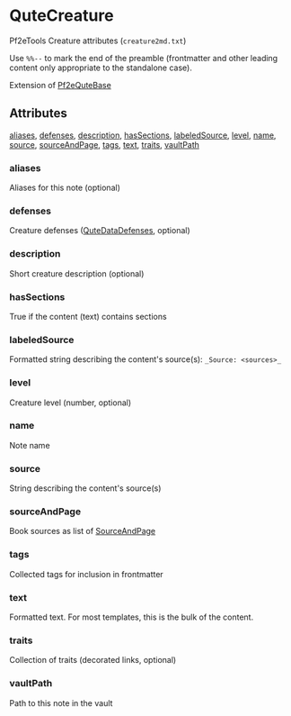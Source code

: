 # QuteCreature

Pf2eTools Creature attributes (`creature2md.txt`)

Use `%%--` to mark the end of the preamble (frontmatter and other leading content only appropriate to the standalone case).

Extension of [Pf2eQuteBase](Pf2eQuteBase.md)

## Attributes

[aliases](#aliases), [defenses](#defenses), [description](#description), [hasSections](#hassections), [labeledSource](#labeledsource), [level](#level), [name](#name), [source](#source), [sourceAndPage](#sourceandpage), [tags](#tags), [text](#text), [traits](#traits), [vaultPath](#vaultpath)


### aliases

Aliases for this note (optional)

### defenses

Creature defenses ([QuteDataDefenses](QuteDataDefenses.md), optional)

### description

Short creature description (optional)

### hasSections

True if the content (text) contains sections

### labeledSource

Formatted string describing the content's source(s): `_Source: <sources>_`

### level

Creature level (number, optional)

### name

Note name

### source

String describing the content's source(s)

### sourceAndPage

Book sources as list of [SourceAndPage](../SourceAndPage.md)

### tags

Collected tags for inclusion in frontmatter

### text

Formatted text. For most templates, this is the bulk of the content.

### traits

Collection of traits (decorated links, optional)

### vaultPath

Path to this note in the vault
